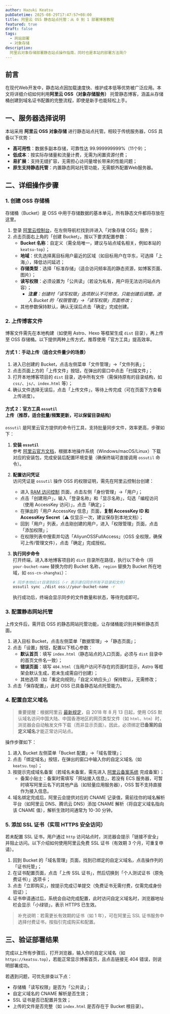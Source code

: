```yaml
---
author: Hazuki Keatsu
pubDatetime: 2025-08-29T17:47:57+08:00
title: 阿里云 OSS 静态站点托管：从 0 到 1 部署博客教程
featured: true
draft: false
tags:
  - 网站部署
  - 对象存储
description: 
  阿里云对象存储部署静态站点操作指南，同时也是本站的部署方法简介
---
```


## 前言

在现代Web开发中，静态站点因加载速度快、维护成本低等优势被广泛应用。本文将详细介绍如何利用**阿里云 OSS（对象存储服务）** 托管静态博客，涵盖从存储桶创建到域名证书配置的完整流程，即使是新手也能轻松上手。

## 一、服务器选择说明
本站采用 **阿里云 OSS 对象存储** 进行静态站点托管。相较于传统服务器，OSS 具备以下优势：
- **高可用性**：数据多副本存储，可靠性达 99.999999999%（11个9）；
- **低成本**：按实际存储量和流量计费，无需为闲置资源付费；
- **易扩展**：支持无缝扩容，无需担心访问量增长带来的性能问题；
- **原生支持静态托管**：内置静态网站托管功能，无需额外配置Web服务器。

## 二、详细操作步骤

### 1. 创建 OSS 存储桶
存储桶（Bucket）是 OSS 中用于存储数据的基本单元，所有静态文件都将存放在这里。

1. 登录 [阿里云控制台](https://console.aliyun.com/)，在左侧导航栏找到并进入「对象存储 OSS」服务；
2. 点击页面右上角的「创建 Bucket」，按以下要求配置参数：
   - **Bucket 名称**：自定义（需全局唯一，建议与站点域名相关，例如本站的 `keatsu-top`）；
   - **地域**：优先选择离目标用户最近的区域（如目标用户在华东，可选择「上海」），降低访问延迟；
   - **存储类型**：选择「标准存储」（适合访问频率高的静态资源，如博客页面、图片）；
   - **读写权限**：必须设置为「公共读」（若设为私有，用户将无法访问站点内容）；
     - *__注意__：创建时「读写权限」选项默认不可修改，只能创建后调整。进入 Bucket 的「权限管理」->「读写权限」页面修改；*
   - 其他参数保持默认，确认无误后点击「确定」完成创建。

### 2. 上传博客文件
博客文件需先在本地构建（如使用 Astro、Hexo 等框架生成 `dist` 目录），再上传至 OSS 存储桶。以下提供两种上传方式，推荐使用「官方工具」提高效率。

#### 方式 1：手动上传（适合文件量少的场景）
1. 进入已创建的 Bucket，点击左侧菜单「文件管理」->「文件列表」；
2. 点击页面上方的「上传文件」按钮，在弹出的窗口中点击「扫描文件」；
3. 打开本地博客项目的 `dist` 目录，选中所有文件（需保持原有的目录结构，如 `css/`、`js/`、`index.html` 等）；
4. 确认文件选择无误后，点击「上传文件」，等待上传完成（可在页面下方查看上传进度）。

#### 方式 2：官方工具 `ossutil` 上传（推荐，适合批量/频繁更新，可以保留目录结构）
`ossutil` 是阿里云官方提供的命令行工具，支持批量同步文件，效率更高，步骤如下：

1. **安装 `ossutil`**  
   参考 [阿里云官方文档](https://help.aliyun.com/zh/oss/developer-reference/ossutil-overview/)，根据本地操作系统（Windows/macOS/Linux）下载对应的安装包，完成安装后配置环境变量（确保终端可直接调用 `ossutil` 命令）。

2. **配置访问凭证**  
   访问凭证是 `ossutil` 操作 OSS 的权限证明，需先在阿里云控制台创建：
   - 进入 [RAM 访问控制](https://ram.console.aliyun.com/overview) 页面，点击左侧「身份管理」->「用户」；
   - 点击「创建用户」，输入「登录名称」和「显示名称」，勾选「编程访问（使用 AccessKey 访问）」，点击「确定」；
   - 在弹出的「用户 AccessKey 信息」页面，**复制 AccessKey ID 和 AccessKey Secret**（⚠️ 仅显示一次，建议保存到本地文档）；
   - 回到「用户」列表，点击刚创建的用户，进入「权限管理」页面，点击「添加权限」；
   - 在权限列表中搜索并勾选「AliyunOSSFullAccess」（OSS 全权限，确保可上传/管理文件），点击「确定」完成授权。

3. **执行同步命令**  
   打开终端，进入本地博客项目的 `dist` 目录所在路径，执行以下命令（将 `your-bucket-name` 替换为你的 Bucket 名称，`region` 替换为 Bucket 所在地域，如 `oss-cn-shanghai`）：
   ```bash
   # 同步本地dist目录到OSS（-r 表示递归同步所有子目录和文件）
   ossutil sync ./dist oss://your-bucket-name -r
   ```
   执行成功后，终端会显示同步的文件数量和状态，等待完成即可。


### 3. 配置静态网站托管
上传文件后，需开启 OSS 的静态网站托管功能，让存储桶能识别并解析静态页面。

1. 进入目标 Bucket，点击左侧菜单「数据管理」->「静态页面」；
2. 点击「设置」按钮，配置以下核心参数：
   - **默认首页**：填写 `index.html`（静态站点的入口页面，必须与 `dist` 目录中的首页文件名一致）；
   - **错误页面**：填写 `404.html`（当用户访问不存在的页面时显示，Astro 等框架会默认生成，若未生成需自行创建）；
   - 其他选项（如「重定向规则」「自定义响应头」）保持默认，无需修改；
3. 点击「保存配置」，此时 OSS 已具备静态站点托管能力。


### 4. 配置自定义域名
> 重要提醒：根据阿里云 [最新规定](https://help.aliyun.com/zh/oss/static-website-hosting-overview?spm=5176.8466029.0.0.21e81450Cn4xNn)，自 2018 年 8 月 13 日起，使用 OSS 默认域名访问中国大陆、中国香港地区的网页类型文件（如 `html`、`htm`）时，浏览器会自动触发文件下载（而非显示页面）。因此，必须绑定**已备案的自定义域名**才能正常访问站点。

操作步骤如下：
1. 进入 Bucket 左侧菜单「Bucket 配置」->「域名管理」；
2. 点击「绑定域名」按钮，在弹出的窗口中输入你的自定义域名（如 `keatsu.top`）；
3. 按提示完成域名备案（若域名未备案，需先进入 [阿里云备案系统](https://beian.aliyun.com/pcContainer/selfEntity) 完成备案）；
   - 备案小贴士：备案时需填写「网站接入信息」，若没有 ECS 服务器，可暂时填写阿里云名下的其他产品（如轻量应用服务器），OSS 暂不支持直接作为接入信息。
4. 域名绑定完成后，阿里云会提供对应的 CNAME 记录值，需前往你的域名解析平台（如阿里云 DNS、腾讯云 DNS）添加 CNAME 解析（将自定义域名指向该 CNAME 值），解析生效时间通常为 10-30 分钟。


### 5. 添加 SSL 证书（实现 HTTPS 安全访问）
若未配置 SSL 证书，用户通过 `http` 访问站点时，浏览器会提示「链接不安全」并阻止访问。以下介绍如何使用阿里云免费 SSL 证书（有效期 3 个月，可重复申请）。

1. 回到 Bucket 的「域名管理」页面，找到已绑定的自定义域名，点击操作列的「证书托管」；
2. 在证书配置页面，点击「上传 SSL 证书」，然后切换到「个人测试证书（原免费证书）」选项卡；
3. 点击「立即购买」，按提示完成订单提交（免费证书无需付费，仅需完成身份验证）；
4. 证书申请通过后，系统会自动完成配置，此时访问自定义域名时，浏览器地址栏会显示「小绿锁」，表示 HTTPS 已生效。

> 补充说明：若需更长有效期的证书（如 1 年），可在阿里云 SSL 证书服务中选择付费证书，按指引完成购买和配置。


## 三、验证部署结果
完成以上所有步骤后，打开浏览器，输入你的自定义域名（如 `https://keatsu.top`），若能正常显示博客首页，且点击链接无 404 错误，则说明部署成功。

若遇到问题，可优先排查以下点：
- 存储桶「读写权限」是否为「公共读」；
- 自定义域名的 CNAME 解析是否生效；
- SSL 证书是否已配置并生效；
- 上传的文件是否完整（如 `index.html` 是否存在于 Bucket 根目录）。